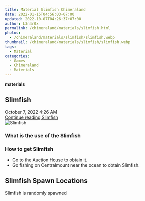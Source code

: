 ```yaml
---
title: Material Slimfish Chimeraland
date: 2022-01-15T04:56:03+07:00
updated: 2022-10-07T04:26:37+07:00
author: L3n4r0x
permalink: /chimeraland/materials/slimfish.html
photos:
  - /chimeraland/materials/slimfish/slimfish.webp
thumbnail: /chimeraland/materials/slimfish/slimfish.webp
tags:
  - Material
categories:
  - Games
  - Chimeraland
  - Materials
---
```


<section id="bootstrap-wrapper">
  <link
    rel="stylesheet"
    href="https://rawcdn.githack.com/dimaslanjaka/Web-Manajemen/bb6505ea081a75a7c845f65fb9d939276931c82f/css/bootstrap-4.5-wrapper.css"
  />
  <div
    class="row g-0 border rounded overflow-hidden flex-md-row mb-4 shadow-sm position-relative bg-light text-dark"
  >
    <div class="col p-4 d-flex flex-column position-static">
      <strong class="d-inline-block mb-2 text-success">materials</strong>
      <h2 class="mb-0">Slimfish</h2>
      <div class="mb-1 text-muted">October 7, 2022 4:26 AM</div>
      <a
        href="/chimeraland/materials/slimfish.html"
        class="stretched-link d-none"
        >Continue reading Slimfish</a
      >
    </div>
    <div class="col-auto d-none d-lg-block">
      <img src="/chimeraland/materials/slimfish/slimfish.webp" alt="Slimfish" />
    </div>
  </div>
  <div class="row bg-light text-dark">
    <div class="col-lg-6 col-12 mb-2">
      <div class="card">
        <div class="card-body">
          <h3 class="card-title">What is the use of the Slimfish</h3>
          <div class="card-text"><ul></ul></div>
        </div>
      </div>
    </div>
    <div class="col-lg-6 col-12 mb-2">
      <div class="card">
        <div class="card-body">
          <h3 class="card-title">How to get Slimfish</h3>
          <div class="card-text">
            <ul>
              <li>Go to the Auction House to obtain it.</li>
              <li>
                Go fishing on Centralmount near the ocean to obtain Slimfish.
              </li>
            </ul>
          </div>
        </div>
      </div>
    </div>
    <div class="col-12 mb-2">
      <h2>Slimfish Spawn Locations</h2>
      <p>Slimfish is randomly spawned</p>
    </div>
  </div>
</section>